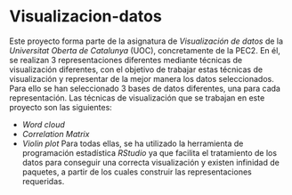 # Visualizacion-datos
Este proyecto forma parte de la asignatura de _Visualización de datos_ de la _Universitat Oberta de Catalunya_ (UOC), concretamente de la PEC2. En él, se realizan 3 representaciones diferentes mediante técnicas de visualización diferentes, con el objetivo de trabajar estas técnicas de visualización y representar de la mejor manera los datos seleccionados. Para ello se han seleccionado 3 bases de datos diferentes, una para cada representación.
Las técnicas de visualización que se trabajan en este proyecto son las siguientes:
- _Word cloud_
- _Correlation Matrix_
- _Violin plot_
Para todas ellas, se ha utilizado la herramienta de programación estadística _RStudio_ ya que facilita el tratamiento de los datos para conseguir una correcta visualización y existen infinidad de paquetes, a partir de los cuales construir las representaciones requeridas.
